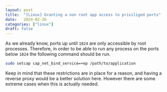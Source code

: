 ```yaml
---
layout: post
title:  "[Linux] Granting a non root app access to priviliged ports"
date:   2024-02-26
categories: ["linux"]
draft: false
---
```


As we already know, ports up until `1024` are only accessible by root processes. Therefore, in order to be able to run any process on the ports below `1024` the following command should be run.

```bash
sudo setcap cap_net_bind_service=+ep /path/to/application
```

Keep in mind that these restrictions are in place for a reason, and having a reverse proxy would be a better solution here. However there are some extreme cases when this is actually needed.

